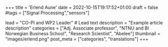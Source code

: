 +++
title = 'Erlend Aune'
date = 2022-10-15T19:17:52+01:00
draft = false
#tags = ["Signal Processing","sensors"]

lead = "CO-PI and WP2 Leader" # Lead text
description =  "Example article description"
categories = ["Adj. Associate professor", "NTNU and BI Norwegian Business School", "Research Scientist", "Abelee"]
thumbnail = "images/erlend.png"
post_meta = ["categories", "translations"]
+++

